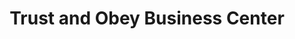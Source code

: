 ---
title: "Trust and Obey Business Center"
url: /ganta/trust-and-obey-business-center/
shop: Lebensmittel
---